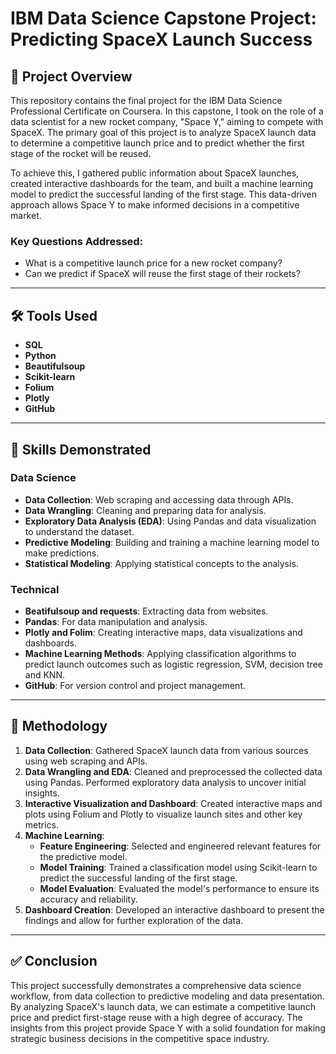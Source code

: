 # IBM Data Science Capstone Project: Predicting SpaceX Launch Success


## 🚀 Project Overview

This repository contains the final project for the IBM Data Science Professional Certificate on Coursera. In this capstone, I took on the role of a data scientist for a new rocket company, "Space Y," aiming to compete with SpaceX. The primary goal of this project is to analyze SpaceX launch data to determine a competitive launch price and to predict whether the first stage of the rocket will be reused.

To achieve this, I gathered public information about SpaceX launches, created interactive dashboards for the team, and built a machine learning model to predict the successful landing of the first stage. This data-driven approach allows Space Y to make informed decisions in a competitive market.

### Key Questions Addressed:
* What is a competitive launch price for a new rocket company?
* Can we predict if SpaceX will reuse the first stage of their rockets?

---
## 🛠️ Tools Used

* **SQL**
* **Python**
* **Beautifulsoup**
* **Scikit-learn**
* **Folium**
* **Plotly**
* **GitHub**

---
## 🧠 Skills Demonstrated

### Data Science
* **Data Collection**: Web scraping and accessing data through APIs.
* **Data Wrangling**: Cleaning and preparing data for analysis.
* **Exploratory Data Analysis (EDA)**: Using Pandas and data visualization to understand the dataset.
* **Predictive Modeling**: Building and training a machine learning model to make predictions.
* **Statistical Modeling**: Applying statistical concepts to the analysis.

### Technical
* **Beatifulsoup and requests**: Extracting data from websites.
* **Pandas**: For data manipulation and analysis.
* **Plotly and Folim**: Creating interactive maps, data visualizations and dashboards.
* **Machine Learning Methods**: Applying classification algorithms to predict launch outcomes such as logistic regression, SVM, decision tree and KNN.
* **GitHub**: For version control and project management.

---

## 🔬 Methodology

1.  **Data Collection**: Gathered SpaceX launch data from various sources using web scraping and APIs.
2.  **Data Wrangling and EDA**: Cleaned and preprocessed the collected data using Pandas. Performed exploratory data analysis to uncover initial insights.
3.  **Interactive Visualization and Dashboard**: Created interactive maps and plots using Folium and Plotly to visualize launch sites and other key metrics.
4.  **Machine Learning**:
    * **Feature Engineering**: Selected and engineered relevant features for the predictive model.
    * **Model Training**: Trained a classification model using Scikit-learn to predict the successful landing of the first stage.
    * **Model Evaluation**: Evaluated the model's performance to ensure its accuracy and reliability.
5.  **Dashboard Creation**: Developed an interactive dashboard to present the findings and allow for further exploration of the data.

---

## ✅ Conclusion

This project successfully demonstrates a comprehensive data science workflow, from data collection to predictive modeling and data presentation. By analyzing SpaceX's launch data, we can estimate a competitive launch price and predict first-stage reuse with a high degree of accuracy. The insights from this project provide Space Y with a solid foundation for making strategic business decisions in the competitive space industry.
